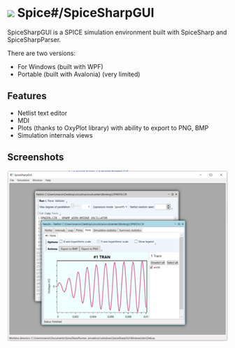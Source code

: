 # <img src="https://spicesharp.github.io/SpiceSharp/api/images/logo_full.svg" width="45px" /> Spice#/SpiceSharpGUI
 SpiceSharpGUI is a SPICE simulation environment built with SpiceSharp and SpiceSharpParser.
 
 There are two versions:
 * For Windows (built with WPF)
 * Portable  (built with Avalonia) (very limited)
 
 
 ## Features
 * Netlist text editor
 * MDI
 * Plots (thanks to OxyPlot library) with ability to export to PNG, BMP
 * Simulation internals views
 
 ## Screenshots
 ![Screen](/screenshots/screen05.PNG)
 
